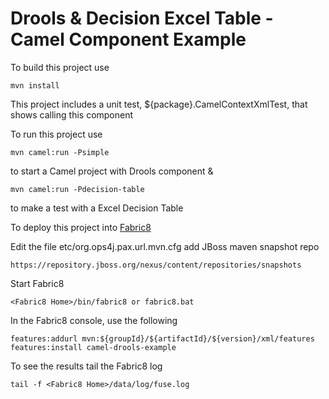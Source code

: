Drools & Decision Excel Table -Camel Component Example
======================================================

To build this project use

    mvn install

This project includes a unit test, ${package}.CamelContextXmlTest, that shows calling this component

To run this project use

    mvn camel:run -Psimple

to start a Camel project with Drools component &

    mvn camel:run -Pdecision-table

to make a test with a Excel Decision Table

To deploy this project into [Fabric8](http://fabric8.io/#/site/book/doc/index.md?chapter=getStarted_md)

Edit the file etc/org.ops4j.pax.url.mvn.cfg add JBoss maven snapshot repo

    https://repository.jboss.org/nexus/content/repositories/snapshots

Start Fabric8

    <Fabric8 Home>/bin/fabric8 or fabric8.bat

In the Fabric8 console, use the following

    features:addurl mvn:${groupId}/${artifactId}/${version}/xml/features
    features:install camel-drools-example

To see the results tail the Fabric8 log

    tail -f <Fabric8 Home>/data/log/fuse.log


